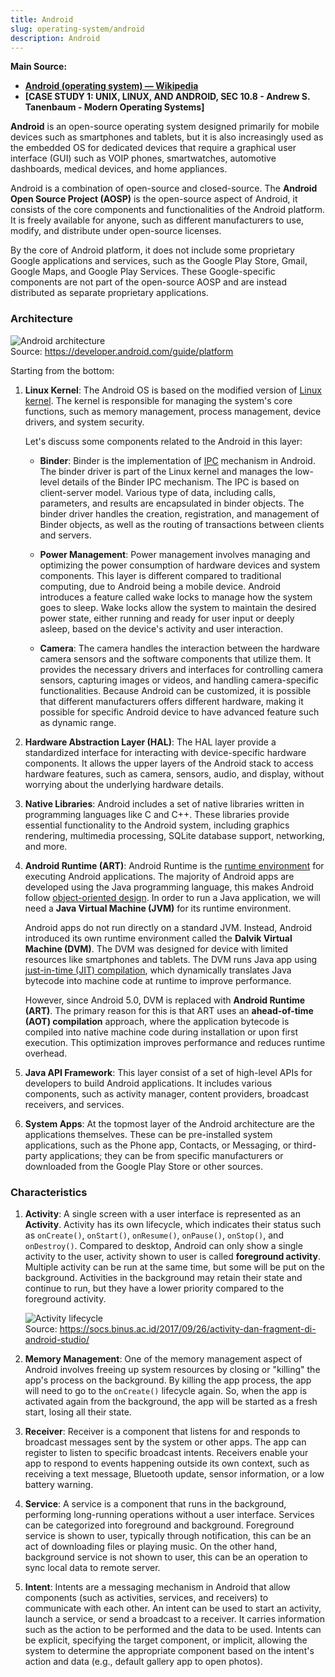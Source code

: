 ```yaml
---
title: Android
slug: operating-system/android
description: Android
---
```


**Main Source:**

- **[Android (operating system) — Wikipedia](<https://en.wikipedia.org/wiki/Android_(operating_system)>)**
- **[CASE STUDY 1: UNIX, LINUX, AND ANDROID, SEC 10.8 - Andrew S. Tanenbaum - Modern Operating Systems]**

**Android** is an open-source operating system designed primarily for mobile devices such as smartphones and tablets, but it is also increasingly used as the embedded OS for dedicated devices that require a graphical user interface (GUI) such as VOIP phones, smartwatches, automotive dashboards, medical devices, and home appliances.

Android is a combination of open-source and closed-source. The **Android Open Source Project (AOSP)** is the open-source aspect of Android, it consists of the core components and functionalities of the Android platform. It is freely available for anyone, such as different manufacturers to use, modify, and distribute under open-source licenses.

By the core of Android platform, it does not include some proprietary Google applications and services, such as the Google Play Store, Gmail, Google Maps, and Google Play Services. These Google-specific components are not part of the open-source AOSP and are instead distributed as separate proprietary applications.

### Architecture

![Android architecture](./android-architecture.png)  
Source: https://developer.android.com/guide/platform

Starting from the bottom:

1. **Linux Kernel**: The Android OS is based on the modified version of [Linux kernel](/operating-system/linux-kernel). The kernel is responsible for managing the system's core functions, such as memory management, process management, device drivers, and system security.

   Let's discuss some components related to the Android in this layer:

   - **Binder**: Binder is the implementation of [IPC](/operating-system/inter-process-communication) mechanism in Android. The binder driver is part of the Linux kernel and manages the low-level details of the Binder IPC mechanism. The IPC is based on client-server model. Various type of data, including calls, parameters, and results are encapsulated in binder objects. The binder driver handles the creation, registration, and management of Binder objects, as well as the routing of transactions between clients and servers.

   - **Power Management**: Power management involves managing and optimizing the power consumption of hardware devices and system components. This layer is different compared to traditional computing, due to Android being a mobile device. Android introduces a feature called wake locks to manage how the system goes to sleep. Wake locks allow the system to maintain the desired power state, either running and ready for user input or deeply asleep, based on the device's activity and user interaction.

   - **Camera**: The camera handles the interaction between the hardware camera sensors and the software components that utilize them. It provides the necessary drivers and interfaces for controlling camera sensors, capturing images or videos, and handling camera-specific functionalities. Because Android can be customized, it is possible that different manufacturers offers different hardware, making it possible for specific Android device to have advanced feature such as dynamic range.

2. **Hardware Abstraction Layer (HAL)**: The HAL layer provide a standardized interface for interacting with device-specific hardware components. It allows the upper layers of the Android stack to access hardware features, such as camera, sensors, audio, and display, without worrying about the underlying hardware details.

3. **Native Libraries**: Android includes a set of native libraries written in programming languages like C and C++. These libraries provide essential functionality to the Android system, including graphics rendering, multimedia processing, SQLite database support, networking, and more.

4. **Android Runtime (ART)**: Android Runtime is the [runtime environment](/computer-and-programming-fundamentals/runtime-environment) for executing Android applications. The majority of Android apps are developed using the Java programming language, this makes Android follow [object-oriented design](/computer-and-programming-fundamentals/object-oriented-programming). In order to run a Java application, we will need a **Java Virtual Machine (JVM)** for its runtime environment.

   Android apps do not run directly on a standard JVM. Instead, Android introduced its own runtime environment called the **Dalvik Virtual Machine (DVM)**. The DVM was designed for device with limited resources like smartphones and tablets. The DVM runs Java app using [just-in-time (JIT) compilation](/computer-and-programming-fundamentals/interpreter#jit-compilation), which dynamically translates Java bytecode into machine code at runtime to improve performance.

   However, since Android 5.0, DVM is replaced with **Android Runtime (ART)**. The primary reason for this is that ART uses an **ahead-of-time (AOT) compilation** approach, where the application bytecode is compiled into native machine code during installation or upon first execution. This optimization improves performance and reduces runtime overhead.

5. **Java API Framework**: This layer consist of a set of high-level APIs for developers to build Android applications. It includes various components, such as activity manager, content providers, broadcast receivers, and services.

6. **System Apps**: At the topmost layer of the Android architecture are the applications themselves. These can be pre-installed system applications, such as the Phone app, Contacts, or Messaging, or third-party applications; they can be from specific manufacturers or downloaded from the Google Play Store or other sources.

### Characteristics

1. **Activity**: A single screen with a user interface is represented as an **Activity**. Activity has its own lifecycle, which indicates their status such as `onCreate()`, `onStart()`, `onResume()`, `onPause()`, `onStop()`, and `onDestroy()`. Compared to desktop, Android can only show a single activity to the user, activity shown to user is called **foreground activity**. Multiple activity can be run at the same time, but some will be put on the background. Activities in the background may retain their state and continue to run, but they have a lower priority compared to the foreground activity.

   ![Activity lifecycle](./activity.png)  
   Source: https://socs.binus.ac.id/2017/09/26/activity-dan-fragment-di-android-studio/

2. **Memory Management**: One of the memory management aspect of Android involves freeing up system resources by closing or "killing" the app's process on the background. By killing the app process, the app will need to go to the `onCreate()` lifecycle again. So, when the app is activated again from the background, the app will be started as a fresh start, losing all their state.

3. **Receiver**: Receiver is a component that listens for and responds to broadcast messages sent by the system or other apps. The app can register to listen to specific broadcast intents. Receivers enable your app to respond to events happening outside its own context, such as receiving a text message, Bluetooth update, sensor information, or a low battery warning.

4. **Service**: A service is a component that runs in the background, performing long-running operations without a user interface. Services can be categorized into foreground and background. Foreground service is shown to user, typically through notification, this can be an act of downloading files or playing music. On the other hand, background service is not shown to user, this can be an operation to sync local data to remote server.

5. **Intent**: Intents are a messaging mechanism in Android that allow components (such as activities, services, and receivers) to communicate with each other. An intent can be used to start an activity, launch a service, or send a broadcast to a receiver. It carries information such as the action to be performed and the data to be used. Intents can be explicit, specifying the target component, or implicit, allowing the system to determine the appropriate component based on the intent's action and data (e.g., default gallery app to open photos).
